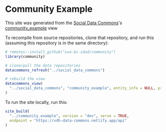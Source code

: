 # Community Example

This site was generated from the [Social Data Commons](https://github.com/uva-bi-sdad/social_data_commons)'s
[community_example](https://github.com/uva-bi-sdad/social_data_commons/blob/main/views/community_example/view.json) view

To recompile from source repositories, clone that repository, and run this (assuming this repository is in the same directory):

```R
# remotes::install_github("uva-bi-sdad/community")
library(community)

# clone/pull the data repositories
datacommons_refresh("../social_data_commons")

# rebuild the view
datacommons_view(
  "../social_data_commons", "community_example", entity_info = NULL, prefer_repo = TRUE
)
```

To run the site locally, run this:

```R
site_build(
  "../community_example", version = "dev", serve = TRUE,
  endpoint = "https://vdh-data-commons.netlify.app/api"
)
```


